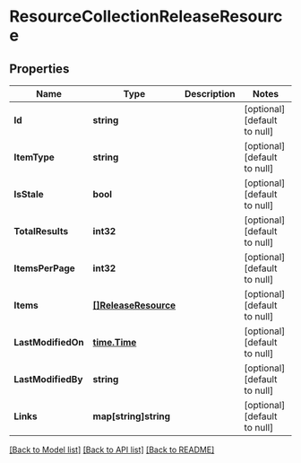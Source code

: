 # ResourceCollectionReleaseResource

## Properties
Name | Type | Description | Notes
------------ | ------------- | ------------- | -------------
**Id** | **string** |  | [optional] [default to null]
**ItemType** | **string** |  | [optional] [default to null]
**IsStale** | **bool** |  | [optional] [default to null]
**TotalResults** | **int32** |  | [optional] [default to null]
**ItemsPerPage** | **int32** |  | [optional] [default to null]
**Items** | [**[]ReleaseResource**](ReleaseResource.md) |  | [optional] [default to null]
**LastModifiedOn** | [**time.Time**](time.Time.md) |  | [optional] [default to null]
**LastModifiedBy** | **string** |  | [optional] [default to null]
**Links** | **map[string]string** |  | [optional] [default to null]

[[Back to Model list]](../README.md#documentation-for-models) [[Back to API list]](../README.md#documentation-for-api-endpoints) [[Back to README]](../README.md)


